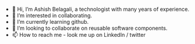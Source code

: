 - 👋 Hi, I’m Ashish Belagali, a technologist with many years of experience.
- 👀 I’m interested in collaborating.
- 🌱 I’m currently learning github.
- 💞️ I’m looking to collaborate on reusable software components.
- 📫 How to reach me - look me up on LinkedIn / twitter

<!---
belagali17/belagali17 is a ✨ special ✨ repository because its `README.md` (this file) appears on your GitHub profile.
You can click the Preview link to take a look at your changes.
--->

